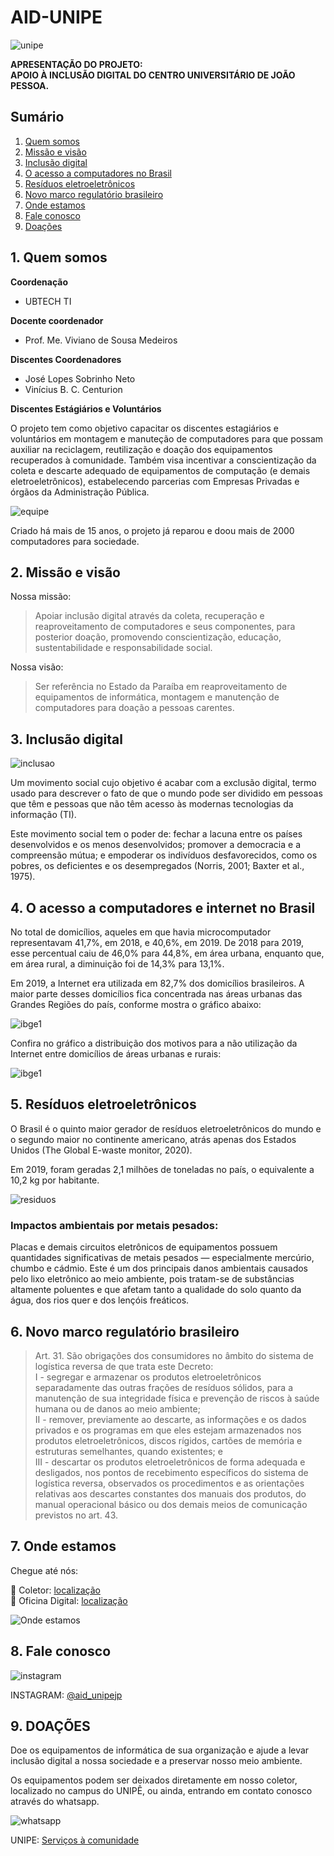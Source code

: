 # AID-UNIPE

![unipe](/unipe2.png)


**APRESENTAÇÃO DO PROJETO:<br>APOIO À INCLUSÃO DIGITAL DO CENTRO UNIVERSITÁRIO DE JOÃO PESSOA.**

## Sumário

1. [Quem somos](#1-quem-somos)
2. [Missão e visão](#2-missão-e-visão)
3. [Inclusão digital](#3-inclusão-digital)
4. [O acesso a computadores no Brasil](#4-o-acesso-a-computadores-e-internet-no-brasil)
5. [Resíduos eletroeletrônicos](#5-resíduos-eletroeletrônicos)
6. [Novo marco regulatório brasileiro](#6-novo-marco-regulatório-brasileiro)
7. [Onde estamos](#7-onde-estamos)
8. [Fale conosco](#8-fale-conosco)
9. [Doações](#9-doações)

## 1. Quem somos

**Coordenação**
* UBTECH TI

**Docente coordenador**

* Prof. Me. Viviano de Sousa Medeiros

**Discentes Coordenadores**

* José Lopes Sobrinho Neto
* Vinícius B. C. Centurion

**Discentes Estágiários e Voluntários**

O projeto tem como objetivo capacitar os discentes estagiários e voluntários em montagem e manuteção de computadores para que possam auxiliar na reciclagem, reutilização e doação dos equipamentos recuperados à comunidade. Também visa incentivar a conscientização da coleta e descarte adequado de equipamentos de computação (e demais eletroeletrônicos), estabelecendo parcerias com Empresas Privadas e órgãos da Administração Pública.

![equipe](equipe.png)

Criado há mais de 15 anos, o projeto já reparou e doou mais de 2000 computadores para sociedade.

## 2. Missão e visão

Nossa missão:

> Apoiar inclusão digital através da coleta, recuperação e reaproveitamento  de computadores e seus componentes, para posterior doação, promovendo conscientização, educação, sustentabilidade e responsabilidade social.

Nossa visão:

> Ser referência no Estado da Paraíba em reaproveitamento de equipamentos de informática, montagem e manutenção de computadores para doação a pessoas carentes.

## 3. Inclusão digital

![inclusao](https://apadep.org.br/wp-content/uploads/2020/06/WhatsApp-Image-2020-06-09-at-15.51.27.jpeg)

Um movimento social cujo objetivo é acabar com a exclusão digital, termo usado para descrever o fato de que o mundo pode ser dividido em pessoas que têm e pessoas que não têm acesso às modernas tecnologias da informação (TI).

Este movimento social tem o poder de: fechar a lacuna entre os países desenvolvidos e os menos desenvolvidos; promover a democracia e a compreensão mútua; e empoderar os indivíduos desfavorecidos, como os pobres, os deficientes e os desempregados (Norris, 2001; Baxter et al., 1975).

## 4. O acesso a computadores e internet no Brasil

No total de domicílios, aqueles em que havia microcomputador representavam 41,7%, em 2018, e 40,6%, em 2019. De 2018 para 2019, esse percentual caiu de 46,0% para 44,8%, em área urbana, enquanto que, em área rural, a diminuição foi de 14,3% para 13,1%.

Em 2019, a Internet era utilizada em 82,7% dos domicílios brasileiros. A maior parte desses domicílios fica concentrada nas áreas urbanas das Grandes Regiões do país, conforme mostra o gráfico abaixo:

![ibge1](tic_atualizacao_internet_jovens_001.jpg)

Confira no gráfico a distribuição dos motivos para a não utilização da Internet entre domicílios de áreas urbanas e rurais:

![ibge1](tic_atualizacao_internet_jovens_002.jpg)

## 5. Resíduos eletroeletrônicos

O Brasil é o quinto maior gerador de resíduos eletroeletrônicos do mundo e o segundo maior no continente americano, atrás apenas dos Estados Unidos (The Global E-waste monitor, 2020).

Em 2019, foram geradas 2,1 milhões de toneladas no país, o equivalente a 10,2 kg por habitante.

![residuos](https://exame.com/wp-content/uploads/2018/02/e-waste.jpg)

### Impactos ambientais por metais pesados:

Placas e demais circuitos eletrônicos de equipamentos possuem quantidades significativas de metais pesados — especialmente mercúrio, chumbo e cádmio. Este é um dos principais danos ambientais causados pelo lixo eletrônico ao meio ambiente, pois tratam-se de substâncias altamente poluentes e que afetam tanto a qualidade do solo quanto da água, dos rios quer e dos lençóis freáticos.

## 6. Novo marco regulatório brasileiro

> Art. 31. São obrigações dos consumidores no âmbito do sistema de logística reversa de que trata este Decreto:<br>
> I - segregar e armazenar os produtos eletroeletrônicos separadamente das outras frações de resíduos sólidos, para a manutenção de sua integridade física e prevenção de riscos à saúde humana ou de danos ao meio ambiente;<br>
> II - remover, previamente ao descarte, as informações e os dados privados e os programas em que eles estejam armazenados nos produtos eletroeletrônicos, discos rígidos, cartões de memória e estruturas semelhantes, quando existentes; e <br>
> III - descartar os produtos eletroeletrônicos de forma adequada e desligados, nos pontos de recebimento específicos do sistema de logística reversa, observados os procedimentos e as orientações relativas aos descartes constantes dos manuais dos produtos, do manual operacional básico ou dos demais meios de comunicação previstos no art. 43.

## 7. Onde estamos

Chegue até nós:

:pushpin: Coletor: [localização](https://goo.gl/maps/NYeDFqc5wgb9vMBy5)<br>
:pushpin: Oficina Digital: [localização](https://goo.gl/maps/PdgqyFuJV7rjLacV6)

![Onde estamos](/onde_estamos.png)

## 8. Fale conosco

![instagram](/qr-codes/300x300/insta.jpg)

INSTAGRAM: [@aid_unipejp](https://www.instagram.com/aid_unipejp)

## 9. DOAÇÕES

Doe os equipamentos de informática de sua organização e ajude a levar inclusão digital a nossa sociedade e a preservar nosso meio ambiente.

Os equipamentos podem ser deixados diretamente em nosso coletor, localizado no campus do UNIPÊ, ou ainda, entrando em contato conosco através do whatsapp.

![whatsapp](/qr-codes/300x300/doe.jpg)



UNIPE: [Serviços à comunidade](https://www.unipe.edu.br/servicos-a-comunidade/)
